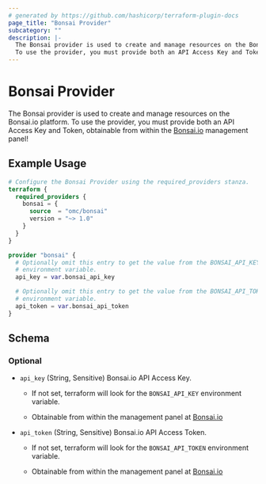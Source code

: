```yaml
---
# generated by https://github.com/hashicorp/terraform-plugin-docs
page_title: "Bonsai Provider"
subcategory: ""
description: |-
  The Bonsai provider is used to create and manage resources on the Bonsai.io platform.
  To use the provider, you must provide both an API Access Key and Token, obtainable from within the Bonsai.io https://bonsai.io management panel!
---
```


# Bonsai Provider

The Bonsai provider is used to create and manage resources on the Bonsai.io platform.
To use the provider, you must provide both an API Access Key and Token, obtainable from within the [Bonsai.io](https://bonsai.io) management panel!

## Example Usage

```terraform
# Configure the Bonsai Provider using the required_providers stanza.
terraform {
  required_providers {
    bonsai = {
      source  = "omc/bonsai"
      version = "~> 1.0"
    }
  }
}

provider "bonsai" {
  # Optionally omit this entry to get the value from the BONSAI_API_KEY
  # environment variable.
  api_key = var.bonsai_api_key

  # Optionally omit this entry to get the value from the BONSAI_API_TOKEN
  # environment variable.
  api_token = var.bonsai_api_token
}
```

<!-- schema generated by tfplugindocs -->
## Schema

### Optional

- `api_key` (String, Sensitive) Bonsai.io API Access Key.

   - If not set, terraform will look for the `BONSAI_API_KEY`    environment variable.

   - Obtainable from within the management panel at    [Bonsai.io](https://bonsai.io)
- `api_token` (String, Sensitive) Bonsai.io API Access Token.

   - If not set, terraform will look for the `BONSAI_API_TOKEN`    environment variable.

   - Obtainable from within the management panel at    [Bonsai.io](https://bonsai.io)
